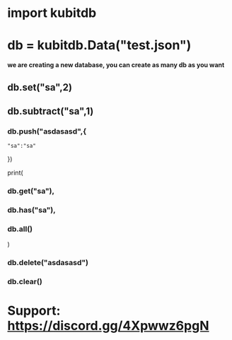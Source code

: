 # import kubitdb
# db = kubitdb.Data("test.json")
<b> we are creating a new database, you can create as many db as you want</b>
## db.set("sa",2)
## db.subtract("sa",1)

###  db.push("asdasasd",{
    "sa":"sa"
})

print(
### db.get("sa"),
### db.has("sa"),
### db.all()
)

### db.delete("asdasasd")

### db.clear()

# Support: https://discord.gg/4Xpwwz6pgN